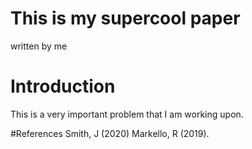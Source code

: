 # This is my supercool paper
written by me

# Introduction

This is a very important problem that I am working upon.

#References
Smith, J (2020)
Markello, R (2019).
